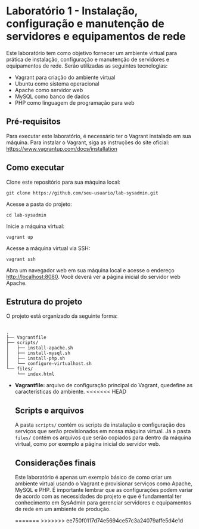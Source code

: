 <!DOCTYPE html>
<html>
<head>
	<link rel="stylesheet" href="https://cdnjs.cloudflare.com/ajax/libs/font-awesome/5.15.3/css/all.min.css" integrity="sha512-qlzn91A9Q0tqrm0M58JjC7qjT+vU7ZbZ3KzxYrN+jENM9uRakKvUMaVg1TcF5z/hz1iQwJ0Iy5x7cNpT4xjIWg==" crossorigin="anonymous" referrerpolicy="no-referrer" />
</head>
<body>
	<h1>Laboratório 1 - Instalação, configuração e manutenção de servidores e equipamentos de rede</h1>
	<p>Este laboratório tem como objetivo fornecer um ambiente virtual para prática de instalação, configuração e manutenção de servidores e equipamentos de rede. Serão utilizadas as seguintes tecnologias:</p>
	<ul>
		<li>Vagrant para criação do ambiente virtual <i class="fab fa-vagrant"></i></li>
		<li>Ubuntu como sistema operacional <i class="fab fa-ubuntu"></i></li>
		<li>Apache como servidor web <i class="fab fa-apache"></i></li>
		<li>MySQL como banco de dados <i class="fas fa-database"></i></li>
		<li>PHP como linguagem de programação para web <i class="fab fa-php"></i></li>
	</ul>


<h2>Pré-requisitos</h2>
<p>Para executar este laboratório, é necessário ter o Vagrant instalado em sua máquina. Para instalar o Vagrant, siga as instruções do site oficial: <a href="https://www.vagrantup.com/docs/installation">https://www.vagrantup.com/docs/installation</a></p>

<h2>Como executar</h2>
<p>Clone este repositório para sua máquina local:</p>
<pre><code>git clone https://github.com/seu-usuario/lab-sysadmin.git</code></pre>
<p>Acesse a pasta do projeto:</p>
<pre><code>cd lab-sysadmin</code></pre>
<p>Inicie a máquina virtual:</p>
<pre><code>vagrant up</code></pre>
<p>Acesse a máquina virtual via SSH:</p>
<pre><code>vagrant ssh</code></pre>
<p>Abra um navegador web em sua máquina local e acesse o endereço <a href="http://localhost:8080">http://localhost:8080</a>. Você deverá ver a página inicial do servidor web Apache.</p>

<h2>Estrutura do projeto</h2>
<p>O projeto está organizado da seguinte forma:</p>
<pre><code>
.
├── Vagrantfile
├── scripts/
│   ├── install-apache.sh
│   ├── install-mysql.sh
│   ├── install-php.sh
│   └── configure-virtualhost.sh
└── files/
    └── index.html
</code></pre>
<ul>
	<li><strong>Vagrantfile:</strong> arquivo de configuração principal do Vagrant, quedefine as características do ambiente.
<<<<<<< HEAD

<section>
    <h2>Scripts e arquivos</h2>
    <p>A pasta <code>scripts/</code> contém os scripts de instalação e configuração dos serviços que serão provisionados em nossa máquina virtual. Já a pasta <code>files/</code> contém os arquivos que serão copiados para dentro da máquina virtual, como por exemplo a página inicial do servidor web.</p>
</section>
<section>
    <h2>Considerações finais</h2>
    <p>Este laboratório é apenas um exemplo básico de como criar um ambiente virtual usando o Vagrant e provisionar serviços como Apache, MySQL e PHP. É importante lembrar que as configurações podem variar de acordo com as necessidades do projeto e que é fundamental ter conhecimento em SysAdmin para gerenciar servidores e equipamentos de rede em um ambiente de produção.</p>
</section>
=======
>>>>>>> ee750f0117d74e5694ce57c3a24079affe5d4e1d
